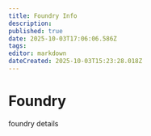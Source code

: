 ```yaml
---
title: Foundry Info
description: 
published: true
date: 2025-10-03T17:06:06.586Z
tags: 
editor: markdown
dateCreated: 2025-10-03T15:23:28.018Z
---
```


# Foundry
foundry details
